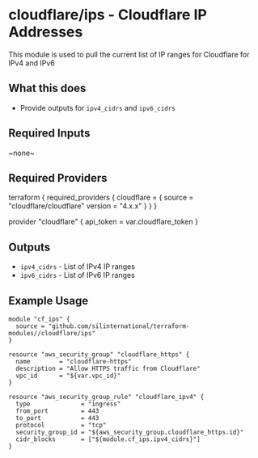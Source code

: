 # cloudflare/ips - Cloudflare IP Addresses
This module is used to pull the current list of IP ranges for Cloudflare for IPv4 and IPv6

## What this does

 - Provide outputs for `ipv4_cidrs` and `ipv6_cidrs`

## Required Inputs

 ~none~

## Required Providers
terraform {
  required_providers {
    cloudflare = {
      source = "cloudflare/cloudflare"
      version = "4.x.x"
    }
  }
}

provider "cloudflare" {
  api_token = var.cloudflare_token
}

## Outputs

 - `ipv4_cidrs` - List of IPv4 IP ranges
 - `ipv6_cidrs` - List of IPv6 IP ranges

## Example Usage

```hcl
module "cf_ips" {
  source = "github.com/silinternational/terraform-modules//cloudflare/ips"
}

resource "aws_security_group" "cloudflare_https" {
  name        = "cloudflare-https"
  description = "Allow HTTPS traffic from Cloudflare"
  vpc_id      = "${var.vpc_id}"
}

resource "aws_security_group_rule" "cloudflare_ipv4" {
  type              = "ingress"
  from_port         = 443
  to_port           = 443
  protocol          = "tcp"
  security_group_id = "${aws_security_group.cloudflare_https.id}"
  cidr_blocks       = ["${module.cf_ips.ipv4_cidrs}"]
}
```